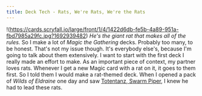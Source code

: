 ```yaml
---
title: Deck Tech - Rats, We're Rats, We're the Rats
---
```

!(https://cards.scryfall.io/large/front/1/4/1422d6db-fe5b-4a89-951a-fbd7985a29fc.jpg?1692939482)
  _He's the giant rat that makes all of the rules._
So I make a lot of _Magic the Gathering_ decks. Probably too many, to be honest. That's not my issue though. It's everybody else's, because I'm going to talk about them extensively. I want to start with the first deck I really made an effort to make. As an important piece of context, my partner loves rats. Whenever I get a new Magic card with a rat on it, it goes to them first. So I told them I would make a rat-themed deck. When I opened a pack of _Wilds of Eldraine_ one day and saw [Totentanz, Swarm Piper](https://scryfall.com/card/woe/216/totentanz-swarm-piper), I knew he had to lead these rats.